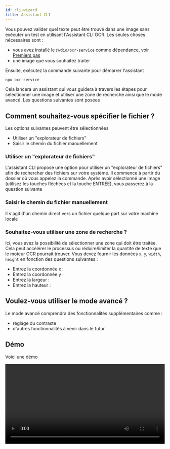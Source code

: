 ```yaml
---
id: cli-wizard
title: Assistant CLI
---
```


Vous pouvez valider quel texte peut être trouvé dans une image sans exécuter un test en utilisant l'Assistant CLI OCR. Les seules choses nécessaires sont :

-   vous avez installé le `@wdio/ocr-service` comme dépendance, voir [Premiers pas](./getting-started)
-   une image que vous souhaitez traiter

Ensuite, exécutez la commande suivante pour démarrer l'assistant

```sh
npx ocr-service
```

Cela lancera un assistant qui vous guidera à travers les étapes pour sélectionner une image et utiliser une zone de recherche ainsi que le mode avancé. Les questions suivantes sont posées

## Comment souhaitez-vous spécifier le fichier ?

Les options suivantes peuvent être sélectionnées

-   Utiliser un "explorateur de fichiers"
-   Saisir le chemin du fichier manuellement

### Utiliser un "explorateur de fichiers"

L'assistant CLI propose une option pour utiliser un "explorateur de fichiers" afin de rechercher des fichiers sur votre système. Il commence à partir du dossier où vous appelez la commande. Après avoir sélectionné une image (utilisez les touches fléchées et la touche ENTRÉE), vous passerez à la question suivante

### Saisir le chemin du fichier manuellement

Il s'agit d'un chemin direct vers un fichier quelque part sur votre machine locale

### Souhaitez-vous utiliser une zone de recherche ?

Ici, vous avez la possibilité de sélectionner une zone qui doit être traitée. Cela peut accélérer le processus ou réduire/limiter la quantité de texte que le moteur OCR pourrait trouver. Vous devez fournir les données `x`, `y`, `width`, `height` en fonction des questions suivantes :

-   Entrez la coordonnée x :
-   Entrez la coordonnée y :
-   Entrez la largeur :
-   Entrez la hauteur :

## Voulez-vous utiliser le mode avancé ?

Le mode avancé comprendra des fonctionnalités supplémentaires comme :

-   réglage du contraste
-   d'autres fonctionnalités à venir dans le futur

## Démo

Voici une démo

<video controls width="100%">
  <source src="/img/ocr/ocr-service-cli.mp4" />
</video>